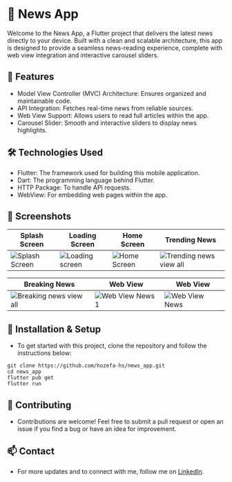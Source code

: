 # 📰 News App
 Welcome to the News App, a Flutter project that delivers the latest news directly to your device. Built with a clean and scalable architecture, this app is designed to provide a seamless news-reading experience, complete with web view integration and interactive carousel sliders.

 ## 🚀 Features
 - Model View Controller (MVC) Architecture: Ensures organized and maintainable code.
 - API Integration: Fetches real-time news from reliable sources.
 - Web View Support: Allows users to read full articles within the app.
 - Carousel Slider: Smooth and interactive sliders to display news highlights.

## 🛠️ Technologies Used
 - Flutter: The framework used for building this mobile application.
 - Dart: The programming language behind Flutter.
 - HTTP Package: To handle API requests.
 - WebView: For embedding web pages within the app.

## 📸 Screenshots

| Splash Screen | Loading Screen | Home Screen | Trending News 
| --- | --- | --- | --- |
| ![Splash Screen](https://github.com/user-attachments/assets/8e9c3698-4400-44e8-923b-6250b56d0e1e) | ![Loading screen](https://github.com/user-attachments/assets/148a22bc-80f9-4b02-87fd-c0c1639ea954) | ![Home Screen](https://github.com/user-attachments/assets/f67070b6-e682-4d42-b3b7-333952dd149e) | ![Trending news view all](https://github.com/user-attachments/assets/f5bba629-6f1c-469d-9537-33cfdf431151) 

| Breaking News | Web View | Web View  
| --- | --- | --- |
| ![Breaking news view all](https://github.com/user-attachments/assets/b9067398-c1a3-4ebe-b9a9-425bdc553b7c) | ![Web View News 1](https://github.com/user-attachments/assets/cd961744-626e-4d20-a4b0-eb0aa98c9e64) | ![Web View News](https://github.com/user-attachments/assets/96b79cec-a9b0-4344-bc64-bf5c8aa9b4e8)


## 🚧 Installation & Setup
 - To get started with this project, clone the repository and follow the instructions below:
```
git clone https://github.com/hozefa-hs/news_app.git
cd news_app
flutter pub get
flutter run
```

## 🤝 Contributing
 - Contributions are welcome! Feel free to submit a pull request or open an issue if you find a bug or have an idea for improvement.

## 📫 Contact
 - For more updates and to connect with me, follow me on [LinkedIn](https://www.linkedin.com/in/hozefa-sailanawala/).
  

